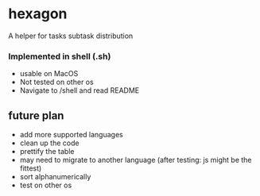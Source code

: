 # hexagon

A helper for tasks subtask distribution

### Implemented in shell (.sh) 
  - usable on MacOS
  - Not tested on other os
  - Navigate to /shell and read README  

## future plan

-   add more supported languages
-   clean up the code
-   prettify the table
-   may need to migrate to another language (after testing: js might be the fittest)
-   sort alphanumerically
-   test on other os
